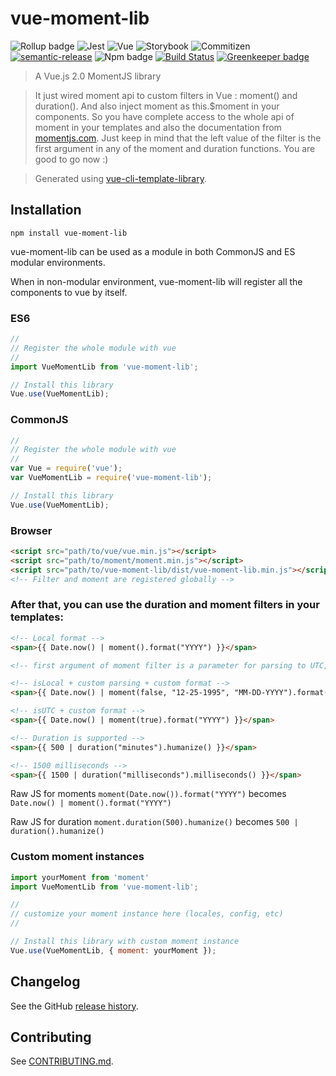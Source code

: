 # vue-moment-lib

![Rollup badge](https://img.shields.io/badge/Rollup-^0.53.3-ff69b4.svg)
![Jest](https://img.shields.io/badge/Jest-^22.0.4-blue.svg)
![Vue](https://img.shields.io/badge/Vue-^2.5.13-brightgreen.svg)
![Storybook](https://img.shields.io/badge/Storybook-^3.3.3-ff70a3.svg)
![Commitizen](https://img.shields.io/badge/Commitizen-enabled-brightgreen.svg)
[![semantic-release](https://img.shields.io/badge/%20%20%F0%9F%93%A6%F0%9F%9A%80-semantic--release-e10079.svg)](https://github.com/semantic-release/semantic-release)
![Npm badge](https://img.shields.io/npm/v/vue-moment-lib.svg)
[![Build Status](https://travis-ci.org/julon/vue-moment-lib.svg?branch=master)](https://travis-ci.org/julon/vue-moment-lib)
[![Greenkeeper badge](https://badges.greenkeeper.io/julon/vue-moment-lib.svg)](https://greenkeeper.io/)

> A Vue.js 2.0 MomentJS library

> It just wired moment api to custom filters in Vue : moment() and duration().
> And also inject moment as this.$moment in your components.
> So you have complete access to the whole api of moment in your templates and also the documentation from [momentjs.com](https://momentjs.com/docs).
> Just keep in mind that the left value of the filter is the first argument in any of the moment and duration functions.
> You are good to go now :)

> Generated using [vue-cli-template-library](https://github.com/julon/vue-cli-template-library).

## Installation
```
npm install vue-moment-lib
```
vue-moment-lib can be used as a module in both CommonJS and ES modular environments.

When in non-modular environment, vue-moment-lib will register all the components to vue by itself.</p>

### ES6
```js
//
// Register the whole module with vue
//
import VueMomentLib from 'vue-moment-lib';

// Install this library
Vue.use(VueMomentLib);
```

### CommonJS
```js
//
// Register the whole module with vue
//
var Vue = require('vue');
var VueMomentLib = require('vue-moment-lib');

// Install this library
Vue.use(VueMomentLib);
```

### Browser

```html
<script src="path/to/vue/vue.min.js"></script>
<script src="path/to/moment/moment.min.js"></script>
<script src="path/to/vue-moment-lib/dist/vue-moment-lib.min.js"></script>
<!-- Filter and moment are registered globally -->
```

### After that, you can use the duration and moment filters in your templates:

```html
<!-- Local format -->
<span>{{ Date.now() | moment().format("YYYY") }}</span>

<!-- first argument of moment filter is a parameter for parsing to UTC, it is set by default to false so it is optional when you use default parsing -->

<!-- isLocal + custom parsing + custom format -->
<span>{{ Date.now() | moment(false, "12-25-1995", "MM-DD-YYYY").format("YYYY") }}</span>

<!-- isUTC + custom format -->
<span>{{ Date.now() | moment(true).format("YYYY") }}</span>

<!-- Duration is supported -->
<span>{{ 500 | duration("minutes").humanize() }}</span>

<!-- 1500 milliseconds -->
<span>{{ 1500 | duration("milliseconds").milliseconds() }}</span>
```
Raw JS for moments `moment(Date.now()).format("YYYY")` becomes `Date.now() | moment().format("YYYY")`

Raw JS for duration `moment.duration(500).humanize()` becomes `500 | duration().humanize()`

### Custom moment instances

```js
import yourMoment from 'moment'
import VueMomentLib from 'vue-moment-lib';

//
// customize your moment instance here (locales, config, etc)
//

// Install this library with custom moment instance
Vue.use(VueMomentLib, { moment: yourMoment });
```

## Changelog

See the GitHub [release history](https://github.com/julon/vue-moment-lib/releases).

## Contributing

See [CONTRIBUTING.md](.github/CONTRIBUTING.md).
